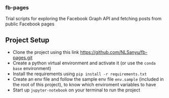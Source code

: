 ### fb-pages
Trial scripts for exploring the Facebook Graph API and fetching posts from public Facebook pages

## Project Setup
* Clone the project using this link https://github.com/NLSanyu/fb-pages.git
* Create a python virtual environment and activate it (or use the `conda base` environment)
* Install the requirements using `pip install -r requirements.txt`
* Create an env file and follow the sample env file `env.sample` (included in the root of this project), to know which enviroment variables to have 
* Start up `jupyter-notebook` on your terminal to run the project
